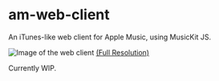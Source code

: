 # am-web-client
An iTunes-like web client for Apple Music, using MusicKit JS.

![Image of the web client](http://u.cubeupload.com/benpankow/Screenshot2018091015.png)
[(Full Resolution)](http://u.cubeupload.com/benpankow/Screenshot2018091015.png)

Currently WIP.
